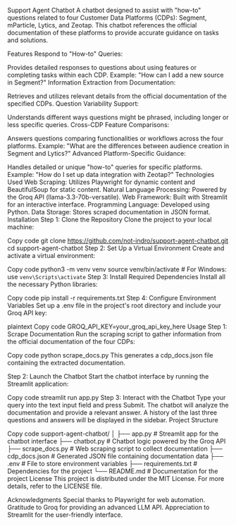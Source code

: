 Support Agent Chatbot
A chatbot designed to assist with "how-to" questions related to four Customer Data Platforms (CDPs): Segment, mParticle, Lytics, and Zeotap. This chatbot references the official documentation of these platforms to provide accurate guidance on tasks and solutions.

Features
Respond to "How-to" Queries:

Provides detailed responses to questions about using features or completing tasks within each CDP.
Example: "How can I add a new source in Segment?"
Information Extraction from Documentation:

Retrieves and utilizes relevant details from the official documentation of the specified CDPs.
Question Variability Support:

Understands different ways questions might be phrased, including longer or less specific queries.
Cross-CDP Feature Comparisons:

Answers questions comparing functionalities or workflows across the four platforms.
Example: "What are the differences between audience creation in Segment and Lytics?"
Advanced Platform-Specific Guidance:

Handles detailed or unique "how-to" queries for specific platforms.
Example: "How do I set up data integration with Zeotap?"
Technologies Used
Web Scraping:
Utilizes Playwright for dynamic content and BeautifulSoup for static content.
Natural Language Processing:
Powered by the Groq API (llama-3.3-70b-versatile).
Web Framework:
Built with Streamlit for an interactive interface.
Programming Language:
Developed using Python.
Data Storage:
Stores scraped documentation in JSON format.
Installation
Step 1: Clone the Repository
Clone the project to your local machine:


Copy code
git clone https://github.com/not-indro/support-agent-chatbot.git
cd support-agent-chatbot
Step 2: Set Up a Virtual Environment
Create and activate a virtual environment:


Copy code
python3 -m venv venv
source venv/bin/activate  # For Windows: use `venv\Scripts\activate`
Step 3: Install Required Dependencies
Install all the necessary Python libraries:


Copy code
pip install -r requirements.txt
Step 4: Configure Environment Variables
Set up a .env file in the project's root directory and include your Groq API key:

plaintext
Copy code
GROQ_API_KEY=your_groq_api_key_here
Usage
Step 1: Scrape Documentation
Run the scraping script to gather information from the official documentation of the four CDPs:


Copy code
python scrape_docs.py
This generates a cdp_docs.json file containing the extracted documentation.

Step 2: Launch the Chatbot
Start the chatbot interface by running the Streamlit application:


Copy code
streamlit run app.py
Step 3: Interact with the Chatbot
Type your query into the text input field and press Submit.
The chatbot will analyze the documentation and provide a relevant answer.
A history of the last three questions and answers will be displayed in the sidebar.
Project Structure

Copy code
support-agent-chatbot/
│
├── app.py                # Streamlit app for the chatbot interface
├── chatbot.py            # Chatbot logic powered by the Groq API
├── scrape_docs.py        # Web scraping script to collect documentation
├── cdp_docs.json         # Generated JSON file containing documentation data
├── .env                  # File to store environment variables
├── requirements.txt      # Dependencies for the project
└── README.md             # Documentation for the project
License
This project is distributed under the MIT License. For more details, refer to the LICENSE file.

Acknowledgments
Special thanks to Playwright for web automation.
Gratitude to Groq for providing an advanced LLM API.
Appreciation to Streamlit for the user-friendly interface.
